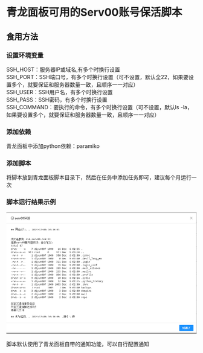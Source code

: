 # 青龙面板可用的Serv00账号保活脚本
## 食用方法
### 设置环境变量  
SSH_HOST：服务器IP或域名,有多个时换行设置  
SSH_PORT：SSH端口号，有多个时换行设置（可不设置，默认全22，如果要设置多个，就要保证和服务器数量一致，且顺序一一对应）  
SSH_USER：SSH用户名，有多个时换行设置  
SSH_PASS：SSH密码，有多个时换行设置  
SSH_COMMAND：要执行的命令，有多个时换行设置（可不设置，默认ls -la，如果要设置多个，就要保证和服务器数量一致，且顺序一一对应）

### 添加依赖
青龙面板中添加python依赖：paramiko

### 添加脚本
将脚本放到青龙面板脚本目录下，然后在任务中添加任务即可，建议每个月运行一次  

### 脚本运行结果示例
![示例](image/image.jpg)

脚本默认使用了青龙面板自带的通知功能，可以自行配置通知
